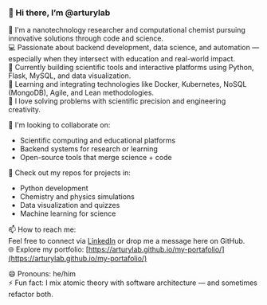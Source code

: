 ### 👋 Hi there, I’m @arturylab

🧪 I'm a nanotechnology researcher and computational chemist pursuing innovative solutions through code and science.  
💻 Passionate about backend development, data science, and automation — especially when they intersect with education and real-world impact.  
🐍 Currently building scientific tools and interactive platforms using Python, Flask, MySQL, and data visualization.  
🚀 Learning and integrating technologies like Docker, Kubernetes, NoSQL (MongoDB), Agile, and Lean methodologies.  
🧠 I love solving problems with scientific precision and engineering creativity.

🎯 I'm looking to collaborate on:
- Scientific computing and educational platforms  
- Backend systems for research or learning  
- Open-source tools that merge science + code  

📂 Check out my repos for projects in:
- Python development  
- Chemistry and physics simulations  
- Data visualization and quizzes  
- Machine learning for science  

📫 How to reach me:  
Feel free to connect via [LinkedIn](https://www.linkedin.com/in/arturylab/) or drop me a message here on GitHub.  
🌐 Explore my portfolio: [https://arturylab.github.io/my-portafolio/](https://arturylab.github.io/my-portafolio/)

😄 Pronouns: he/him  
⚡ Fun fact: I mix atomic theory with software architecture — and sometimes refactor both.

<!---
arturylab/arturylab is a ✨ special ✨ repository because its `README.md` (this file) appears on your GitHub profile.
You can click the Preview link to take a look at your changes.
--->
